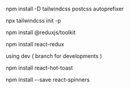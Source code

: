 npm install -D tailwindcss postcss autoprefixer

npx tailwindcss init -p

npm install @reduxjs/toolkit

npm install react-redux

using dev ( branch for developments )

npm install react-hot-toast

npm install --save react-spinners